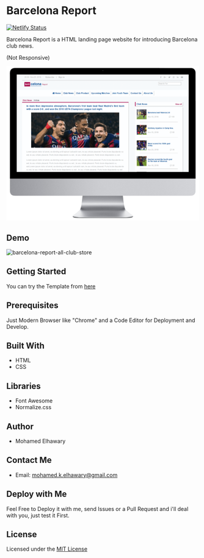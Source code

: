 # Barcelona Report

[![Netlify Status](https://api.netlify.com/api/v1/badges/6be11bb4-9e52-4a43-973f-81d38b61de2c/deploy-status)](https://app.netlify.com/sites/barcelonareport/deploys)  

Barcelona Report is a HTML landing page website for introducing Barcelona club news.  

(Not Responsive)  

![Screenshot](mockup.png)  

## Demo
 
![barcelona-report-all-club-store](https://user-images.githubusercontent.com/69651552/95007501-faafca00-0610-11eb-83da-44eb6e823aca.gif)

## Getting Started

You can try the Template from [here](https://mohamed-elhawary.github.io/barcelona-report/)

## Prerequisites

Just Modern Browser like "Chrome" and a Code Editor for Deployment and Develop.

## Built With

* HTML
* CSS  

## Libraries  

* Font Awesome  
* Normalize.css  

## Author

* Mohamed Elhawary  

## Contact Me  

* Email: mohamed.k.elhawary@gmail.com

## Deploy with Me

Feel Free to Deploy it with me, send Issues or a Pull Request and i'll deal with you, just test it First.

## License

Licensed under the [MIT License](LICENSE)


